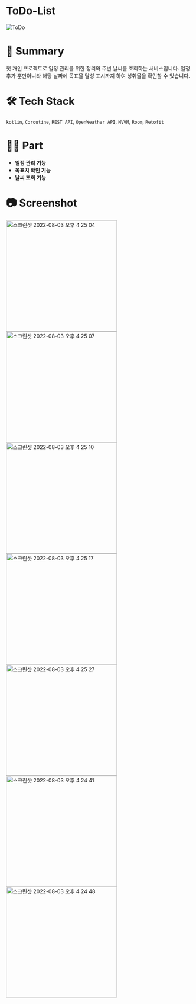 # ToDo-List

![ToDo](https://user-images.githubusercontent.com/59415450/183827062-ef92a514-f586-4fe0-92ce-6b680454779e.png)


# 📝 Summary

첫 개인 프로젝트로 일정 관리를 위한 정리와 주변 날씨를 조회하는 서비스입니다. 일정 추가 뿐만아니라 해당 날짜에 목표율 달성 표시까지 하여 성취율을 확인할 수 있습니다.

# 🛠 Tech Stack

`kotlin`, `Coroutine`, `REST API`, `OpenWeather API`, `MVVM`, `Room`, `Retofit`

# 🤚🏻 Part

- **일정 관리 기능**
- **목표치 확인 기능**
- **날씨 조회 기능**

# 📷 Screenshot
<img width="300" alt="스크린샷 2022-08-03 오후 4 25 04" src="https://user-images.githubusercontent.com/59415450/183827092-1ad4e19a-f968-40f6-9816-e11d53ed0ec4.png">
<img width="300" alt="스크린샷 2022-08-03 오후 4 25 07" src="https://user-images.githubusercontent.com/59415450/183827102-352d6b03-db02-4b40-81ee-2b45b84f5d3a.png">
<img width="300" alt="스크린샷 2022-08-03 오후 4 25 10" src="https://user-images.githubusercontent.com/59415450/183827108-7fae1ae1-812e-492e-81a3-bd56c8add2e9.png">
<img width="300" alt="스크린샷 2022-08-03 오후 4 25 17" src="https://user-images.githubusercontent.com/59415450/183827111-5c6ebce3-a5e8-43bf-ba84-a454e051834c.png">
<img width="300" alt="스크린샷 2022-08-03 오후 4 25 27" src="https://user-images.githubusercontent.com/59415450/183827115-4bcbd32c-439f-4fd5-b156-f2e91dd65550.png">
<img width="300" alt="스크린샷 2022-08-03 오후 4 24 41" src="https://user-images.githubusercontent.com/59415450/183827122-1cdaaebd-d1a9-4714-8b5a-ca517a06257e.png">
<img width="300" alt="스크린샷 2022-08-03 오후 4 24 48" src="https://user-images.githubusercontent.com/59415450/183827128-95d50756-1b2d-4cfa-946e-5305971f3836.png">
